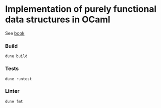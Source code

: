 # Implementation of purely functional data structures in OCaml

See [book](https://doc.lagout.org/programmation/Functional%20Programming/Chris_Okasaki-Purely_Functional_Data_Structures-Cambridge_University_Press%281998%29.pdf)

### Build

```
dune build
```

### Tests

```
dune runtest
```

### Linter

```
dune fmt
```
